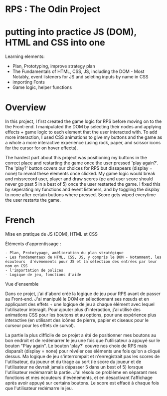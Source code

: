 # RPS : The Odin Project

# putting into practice JS (DOM), HTML and CSS into one 

Learning elements:
  - Plan, Prototyping, improve strategy plan
  - The Fundamentals of HTML, CSS, JS, including the DOM
        - Most Notably, event listeners for JS and seleting inputs by name in CSS
  - importing Fonts
  - Game logic, helper functions

# Overview

In this project, I first created the game logic for RPS before moving on to the the Front-end. I manipulated the DOM by selecting their nodes and applying effects + game logic to each element that the user interacted with. To add more interaction, I used CSS animations to give my buttons and the game as a whole a more interactive experience (using rock, paper, and scissor icons for the cursor for on hover effects). 

The hardest part about this project was positioning my buttons in the correct place and restarting the game once the user pressed 'play again?'. The 'play?' button covers our choices for RPS but dissapears (display = none) to reveal these elements once clicked. My game logic would break and missrecord user, player and draw scores (pc and user score should never go past 5 in a best of 5) once the user restarted the game. I fixed this by seperating my functions and event listeners, and by toggling the display to none after certain buttons where pressed. Score gets wiped everytime the user restarts the game.
  
# French

Mise en pratique de JS (DOM), HTML et CSS 

Éléments d'apprentissage :

    - Plan, Prototypage, amélioration du plan stratégique
    - Les fondamentaux de HTML, CSS, JS, y compris le DOM - Notamment, les écouteurs  d'événements pour JS et la sélection des entrées par leur nom en CSS
    - l'importation de polices
    - Logique de jeu, fonctions d'aide

Vue d'ensemble

Dans ce projet, j'ai d'abord créé la logique de jeu pour RPS avant de passer au Front-end. J'ai manipulé le DOM en sélectionnant ses nœuds et en appliquant des effets + une logique de jeu à chaque élément avec lequel l'utilisateur interagit. Pour ajouter plus d'interaction, j'ai utilisé des animations CSS pour les boutons et au options, pour une expérience plus interactive (en utilisant des icônes de pierre, papier et ciseaux pour le curseur pour les effets de survol).

La partie la plus difficile de ce projet a été de positionner mes boutons au bon endroit et de redémarrer le jeu une fois que l'utilisateur a appuyé sur le bouton "Play again". Le bouton 'play?' couvre nos choix de RPS mais disparaît (display = none) pour révéler ces éléments une fois qu'on a cliqué dessus. Ma logique de jeu s'interrompait et n'enregistrait pas les scores de l'utilisateur, du joueur et du tirage au sort (le score du joueur et de l'utilisateur ne devrait jamais dépasser 5 dans un best of 5) lorsque l'utilisateur redémarrait la partie. J'ai résolu ce problème en séparant mes fonctions et mes écouteurs d'événements, et en désactivant l'affichage après avoir appuyé sur certains boutons. Le score est effacé à chaque fois que l'utilisateur redémarre le jeu.
